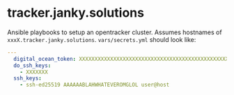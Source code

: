 # tracker.janky.solutions

Ansible playbooks to setup an opentracker cluster. Assumes hostnames of `xxxX.tracker.janky.solutions`.
`vars/secrets.yml` should look like:


```yaml
---
  digital_ocean_token: XXXXXXXXXXXXXXXXXXXXXXXXXXXXXXXXXXXXXXXXXXXXXXXXXXXXXXXXXXXXXXXX
  do_ssh_keys:
    - XXXXXXX
  ssh_keys:
    - ssh-ed25519 AAAAAABLAHWHATEVEROMGLOL user@host
```
